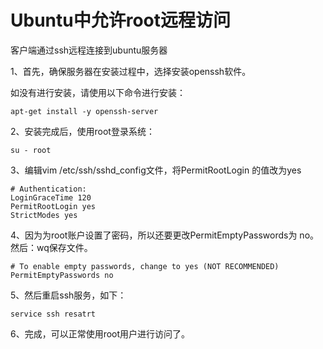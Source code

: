 # Ubuntu中允许root远程访问

客户端通过ssh远程连接到ubuntu服务器

1、首先，确保服务器在安装过程中，选择安装openssh软件。

如没有进行安装，请使用以下命令进行安装：

```shell
apt-get install -y openssh-server
```

2、安装完成后，使用root登录系统：

```she
su - root
```

3、编辑vim /etc/ssh/sshd_config文件，将PermitRootLogin 的值改为yes

```shell
# Authentication:
LoginGraceTime 120
PermitRootLogin yes
StrictModes yes
```

4、因为为root账户设置了密码，所以还要更改PermitEmptyPasswords为 no。然后：wq保存文件。

```shell
# To enable empty passwords, change to yes (NOT RECOMMENDED)
PermitEmptyPasswords no
```

5、然后重启ssh服务，如下：

```she
service ssh resatrt
```

6、完成，可以正常使用root用户进行访问了。